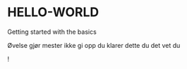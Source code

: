 # HELLO-WORLD
Getting started with the basics


Øvelse gjør mester ikke gi opp du klarer dette du det vet du

!
